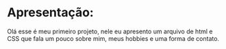 # Apresentação:
Olá esse é meu primeiro projeto, nele eu apresento um arquivo de html e CSS que fala um pouco sobre mim, meus hobbies e uma forma de contato.
